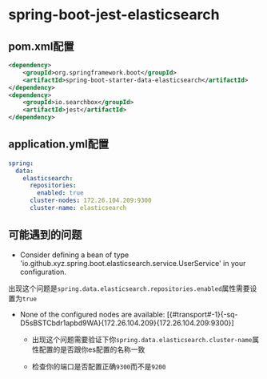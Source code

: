 # spring-boot-jest-elasticsearch

## pom.xml配置

```xml
<dependency>
    <groupId>org.springframework.boot</groupId>
    <artifactId>spring-boot-starter-data-elasticsearch</artifactId>
</dependency>
<dependency>
    <groupId>io.searchbox</groupId>
    <artifactId>jest</artifactId>
</dependency>
```

## application.yml配置

```yaml
spring:
  data:
    elasticsearch:
      repositories:
        enabled: true
      cluster-nodes: 172.26.104.209:9300
      cluster-name: elasticsearch
```

## 可能遇到的问题

 * Consider defining a bean of type 'io.github.xyz.spring.boot.elasticsearch.service.UserService' in your configuration.

  出现这个问题是`spring.data.elasticsearch.repositories.enabled`属性需要设置为`true`
  
 * None of the configured nodes are available: [{#transport#-1}{-sq-D5sBSTCbdr1apbd9WA}{172.26.104.209}{172.26.104.209:9300}] 
  
    * 出现这个问题需要验证下你`spring.data.elasticsearch.cluster-name`属性配置的是否跟你es配置的名称一致
  
    * 检查你的端口是否配置正确`9300`而不是`9200`